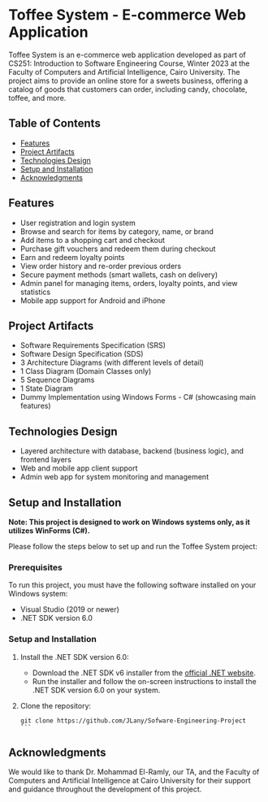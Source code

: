 # Toffee System - E-commerce Web Application

Toffee System is an e-commerce web application developed as part of CS251: Introduction to Software Engineering Course, Winter 2023 at the Faculty of Computers and Artificial Intelligence, Cairo University. The project aims to provide an online store for a sweets business, offering a catalog of goods that customers can order, including candy, chocolate, toffee, and more.

## Table of Contents

- [Features](#features)
- [Project Artifacts](#project-artifacts)
- [Technologies Design](#technologies-design)
- [Setup and Installation](#setup-and-installation)
- [Acknowledgments](#acknowledgments)

## Features

- User registration and login system
- Browse and search for items by category, name, or brand
- Add items to a shopping cart and checkout
- Purchase gift vouchers and redeem them during checkout
- Earn and redeem loyalty points
- View order history and re-order previous orders
- Secure payment methods (smart wallets, cash on delivery)
- Admin panel for managing items, orders, loyalty points, and view statistics
- Mobile app support for Android and iPhone

## Project Artifacts

- Software Requirements Specification (SRS)
- Software Design Specification (SDS)
- 3 Architecture Diagrams (with different levels of detail)
- 1 Class Diagram (Domain Classes only)
- 5 Sequence Diagrams
- 1 State Diagram
- Dummy Implementation using Windows Forms - C# (showcasing main features)

## Technologies Design

- Layered architecture with database, backend (business logic), and frontend layers
- Web and mobile app client support
- Admin web app for system monitoring and management

## Setup and Installation

**Note: This project is designed to work on Windows systems only, as it utilizes WinForms (C#).**

Please follow the steps below to set up and run the Toffee System project:

### Prerequisites

To run this project, you must have the following software installed on your Windows system:

- Visual Studio (2019 or newer)
- .NET SDK version 6.0

### Setup and Installation

1. Install the .NET SDK version 6.0:

   - Download the .NET SDK v6 installer from the [official .NET website](https://dotnet.microsoft.com/download/dotnet/6.0).
   - Run the installer and follow the on-screen instructions to install the .NET SDK version 6.0 on your system.

2. Clone the repository:

   ````
   git clone https://github.com/JLany/Sofware-Engineering-Project
   ```

## Acknowledgments

We would like to thank Dr. Mohammad El-Ramly, our TA, and the Faculty of Computers and Artificial Intelligence at Cairo University for their support and guidance throughout the development of this project.
